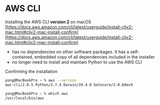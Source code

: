 
# AWS CLI

Installing the AWS CLI **version 2** on macOS [https://docs.aws.amazon.com/cli/latest/userguide/install-cliv2-mac.html#cliv2-mac-install-confirm](https://docs.aws.amazon.com/cli/latest/userguide/install-cliv2-mac.html#cliv2-mac-install-confirm)
- has no dependencies on other software packages. It has a self-contained, embedded copy of all dependencies included in the installer
- no longer need to install and maintain Python to use the AWS CLI

Confirming the installation

```bash
yong@MacBookPro ~ % aws --version
aws-cli/2.0.5 Python/3.7.4 Darwin/19.4.0 botocore/2.0.0dev9

yong@MacBookPro ~ % which aws
/usr/local/bin/aws
```
